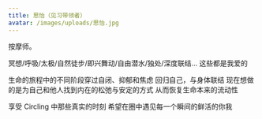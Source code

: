 ```yaml
---
title: 思怡（见习带领者）
avatar: /images/uploads/思怡.jpg
---
```


按摩师。

冥想/呼吸/太极/⾃然徒步/即兴舞动/⾃由潜⽔/独处/深度联结… 这些都是我爱的

⽣命的旅程中的不同阶段穿过⾃闭、抑郁和焦虑 回归⾃⼰，与身体联结 现在想做的是为⾃⼰和他⼈找到内在的松弛与安定的⽅式 从⽽恢复⽣命本来的流动性

享受 Circling 中那些真实的时刻 希望在圈中遇⻅每⼀个瞬间的鲜活的你我
